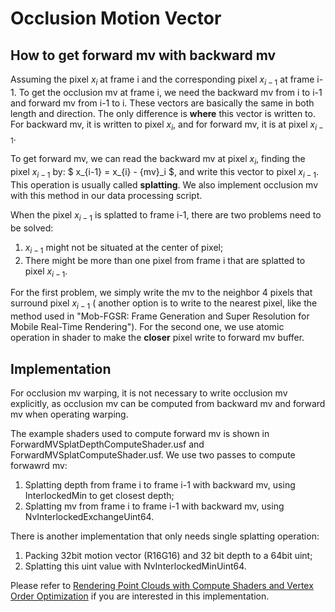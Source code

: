 # Occlusion Motion Vector

## How to get forward mv with backward mv
Assuming the pixel $x_{i}$ at frame i and the corresponding pixel $x_{i-1}$ at frame i-1. To get the occlusion mv at frame i, we need the backward mv from i to i-1 and forward mv from i-1 to i. These vectors are basically the same in both length and direction. The only difference is **where** this vector is written to. For backward mv, it is written to pixel $x_{i}$, and for forward mv, it is at pixel $x_{i-1}$.

To get forward mv, we can read the backward mv at pixel $x_{i}$, finding the pixel $x_{i-1}$ by: $ x_{i-1} = x_{i} - {mv}_i $, and write this vector to pixel $x_{i-1}$. This operation is usually called **splatting**. We also implement occlusion mv with this method in our data processing script. 

When the pixel $x_{i-1}$ is splatted to frame i-1, there are two problems need to be solved:
1. $x_{i-1}$ might not be situated at the center of pixel; 
2. There might be more than one pixel from frame i that are splatted to pixel $x_{i-1}$.  

For the first problem, we simply write the mv to the neighbor 4 pixels that surround pixel $x_{i-1}$ ( another option is to write to the nearest pixel, like the method used in "Mob-FGSR: Frame Generation and Super Resolution for Mobile
Real-Time Rendering"). For the second one, we use atomic operation in shader to make the **closer** pixel write to forward mv buffer.

## Implementation
For occlusion mv warping, it is not necessary to write occlusion mv explicitly, as occlusion mv can be computed from backward mv and forward mv when operating warping. 

The example shaders used to compute forward mv is shown in ForwardMVSplatDepthComputeShader.usf and ForwardMVSplatComputeShader.usf. 
We use two passes to compute forwawrd mv:
1. Splatting depth from frame i to frame i-1 with backward mv, using InterlockedMin to get closest depth;
2. Splatting mv from frame i to frame i-1 with backward mv, using NvInterlockedExchangeUint64.

There is another implementation that only needs single splatting operation:
1. Packing 32bit motion vector (R16G16) and 32 bit depth to a 64bit uint;
2. Splatting this uint value with NvInterlockedMinUint64.

Please refer to [Rendering Point Clouds with Compute Shaders and
Vertex Order Optimization](https://arxiv.org/abs/2104.07526) if you are interested in this implementation.

